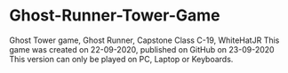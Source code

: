 # Ghost-Runner-Tower-Game
Ghost Tower game, Ghost Runner, Capstone Class C-19, WhiteHatJR
This game was created on 22-09-2020, published on GitHub on 23-09-2020
This version can only be played on PC, Laptop or Keyboards.
